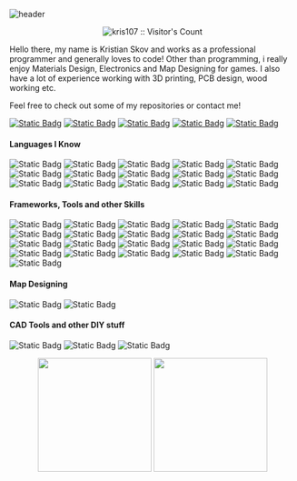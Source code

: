 ![header](https://capsule-render.vercel.app/api?type=wave&color=291b3e&height=120&&text=My%20Profile&fontSize=90&animation=fadeIn&fontColor=ffffff)
<p align="center">
  <img src="https://profile-counter.glitch.me/kris107/count.svg" alt="kris107 :: Visitor's Count" />
</p>

Hello there, my name is Kristian Skov and works as a professional programmer and generally loves to code!
Other than programming, i really enjoy Materials Design, Electronics and Map Designing for games.
I also have a lot of experience working with 3D printing, PCB design, wood working etc.

Feel free to check out some of my repositories or contact me!

[![Static Badg](https://img.shields.io/badge/Contact-Steam-purple)](https://steamcommunity.com/id/nanotek701/)
[![Static Badg](https://img.shields.io/badge/Contact-Discord-purple)](https://discordapp.com/users/357126223383494659/)
[![Static Badg](https://img.shields.io/badge/Contact-LinkedIn-purple)](https://www.linkedin.com/in/kristian-skov-210452185/)
[![Static Badg](https://img.shields.io/badge/Contact-Email-purple)](kris701kj@gmail.com)
[![Static Badg](https://img.shields.io/badge/Contact-Itch.Io-purple)](https://kris701.itch.io/)

#### Languages I Know
![Static Badg](https://img.shields.io/badge/C-66007d?logo=c&style=for-the-badge)
![Static Badg](https://img.shields.io/badge/Cpp-66007d?logo=cplusplus&style=for-the-badge)
![Static Badg](https://img.shields.io/badge/CSharp-66007d?logo=sharp&style=for-the-badge)
![Static Badg](https://img.shields.io/badge/Python-66007d?logo=python&style=for-the-badge)
![Static Badg](https://img.shields.io/badge/6502_Assembly-66007d?style=for-the-badge)
![Static Badg](https://img.shields.io/badge/x86_Assembly-66007d?style=for-the-badge)
![Static Badg](https://img.shields.io/badge/HTML-66007d?logo=html5&style=for-the-badge)
![Static Badg](https://img.shields.io/badge/CSS-66007d?logo=css&style=for-the-badge)
![Static Badg](https://img.shields.io/badge/JavaScript-66007d?logo=javascript&style=for-the-badge)
![Static Badg](https://img.shields.io/badge/TypeScript-66007d?logo=typescript&style=for-the-badge)
![Static Badg](https://img.shields.io/badge/MSSQL-66007d?style=for-the-badge)
![Static Badg](https://img.shields.io/badge/MySQL-66007d?logo=mysql&style=for-the-badge)
![Static Badg](https://img.shields.io/badge/PostgresSQL-66007d?logo=postgresql&style=for-the-badge)
![Static Badg](https://img.shields.io/badge/Haskell-66007d?logo=haskell&style=for-the-badge)
![Static Badg](https://img.shields.io/badge/R-66007d?logo=r&style=for-the-badge)

#### Frameworks, Tools and other Skills
![Static Badg](https://img.shields.io/badge/WPF-66007d?style=for-the-badge)
![Static Badg](https://img.shields.io/badge/WinForms-66007d?style=for-the-badge)
![Static Badg](https://img.shields.io/badge/ASP.NET-66007d?style=for-the-badge)
![Static Badg](https://img.shields.io/badge/Azure-66007d?style=for-the-badge)
![Static Badg](https://img.shields.io/badge/Visual_Studio-66007d?style=for-the-badge)
![Static Badg](https://img.shields.io/badge/Visual_Studio_Code-66007d?style=for-the-badge)
![Static Badg](https://img.shields.io/badge/Visual_Studio_Extension_Development-66007d?style=for-the-badge)
![Static Badg](https://img.shields.io/badge/SoapUI-66007d?style=for-the-badge)
![Static Badg](https://img.shields.io/badge/OpenAI-66007d?logo=openai&style=for-the-badge)
![Static Badg](https://img.shields.io/badge/Pinecone-66007d?style=for-the-badge)
![Static Badg](https://img.shields.io/badge/Postman-66007d?style=for-the-badge)
![Static Badg](https://img.shields.io/badge/ANTLR4-66007d?style=for-the-badge)
![Static Badg](https://img.shields.io/badge/XNA-66007d?style=for-the-badge)
![Static Badg](https://img.shields.io/badge/Monogame-66007d?logo=monogame&style=for-the-badge)
![Static Badg](https://img.shields.io/badge/Tensorflow-66007d?logo=tensorflow&style=for-the-badge)
![Static Badg](https://img.shields.io/badge/Pytorch-66007d?logo=pytorch&style=for-the-badge)
![Static Badg](https://img.shields.io/badge/SSH-66007d?style=for-the-badge)
![Static Badg](https://img.shields.io/badge/PowerShell-66007d?style=for-the-badge)
![Static Badg](https://img.shields.io/badge/Docker-66007d?logo=docker&style=for-the-badge)
![Static Badg](https://img.shields.io/badge/Angular-66007d?logo=angular&style=for-the-badge)
![Static Badg](https://img.shields.io/badge/PrimeNG-66007d?logo=primeng&style=for-the-badge)

#### Map Designing
![Static Badg](https://img.shields.io/badge/Valve--Hammer-66007d?style=for-the-badge)
![Static Badg](https://img.shields.io/badge/GEM--Editor-66007d?style=for-the-badge)

#### CAD Tools and other DIY stuff
![Static Badg](https://img.shields.io/badge/Fusion--360-66007d?style=for-the-badge)
![Static Badg](https://img.shields.io/badge/EAGLE-66007d?style=for-the-badge)
![Static Badg](https://img.shields.io/badge/Ultimaker--Cura-66007d?style=for-the-badge)

<p align="center">
  <img height="200" src="https://github-readme-stats.vercel.app/api?username=kris701&show_icons=true&count_private=true&theme=jolly">
  <img height="200" src="https://github-readme-stats.vercel.app/api/top-langs/?username=kris701&theme=jolly&layout=compact&langs_count=10&hide=sas,shell,pddl">
</p>
